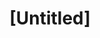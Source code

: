 ---
pid: fs369
title: "[Untitled]"
location_transcription: 
coordinates: "[-75.150883086235, 39.955397494672]"
zipcode: NJ08057
gen_neighborhood: 
neighborhood: 
outside_phl: Moorestown NJ
age: '2'
age_range: "<6"
instagram: 
image_file_name: fs_369.jpg
proposal_transcription: 
topic: Unknown
topic_summary: '0'
type: Other No Form
keywords_other: preston
credit: Preston
image_labels: 
twitter: 
facebook: 
permalink: "/monuments/fs369/"
layout: item-page
---